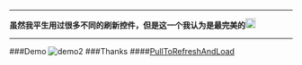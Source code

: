 ****
**虽然我平生用过很多不同的刷新控件，但是这一个我认为是最完美的<img src="https://s.tylingsoft.com/emoji-icons/grin.png" width="18"/>**
****
###Demo
![demo2](https://github.com/woxingxiao/PullToRefreshAndLoadMore/blob/master/screenshots/demo2.gif)
###Thanks
####[PullToRefreshAndLoad](https://github.com/jingchenUSTC/PullToRefreshAndLoad)
